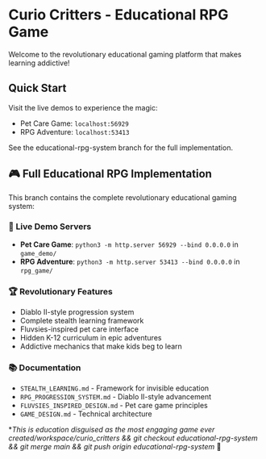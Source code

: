 # Curio Critters - Educational RPG Game

Welcome to the revolutionary educational gaming platform that makes learning addictive!

## Quick Start
Visit the live demos to experience the magic:
- Pet Care Game: `localhost:56929`
- RPG Adventure: `localhost:53413`

See the educational-rpg-system branch for the full implementation.


## 🎮 Full Educational RPG Implementation

This branch contains the complete revolutionary educational gaming system:

### 🐉 Live Demo Servers
- **Pet Care Game**: `python3 -m http.server 56929 --bind 0.0.0.0` in `game_demo/`
- **RPG Adventure**: `python3 -m http.server 53413 --bind 0.0.0.0` in `rpg_game/`

### 🏆 Revolutionary Features
- Diablo II-style progression system
- Complete stealth learning framework
- Fluvsies-inspired pet care interface
- Hidden K-12 curriculum in epic adventures
- Addictive mechanics that make kids beg to learn

### 📚 Documentation
- `STEALTH_LEARNING.md` - Framework for invisible education
- `RPG_PROGRESSION_SYSTEM.md` - Diablo II-style advancement
- `FLUVSIES_INSPIRED_DESIGN.md` - Pet care game principles
- `GAME_DESIGN.md` - Technical architecture

**This is education disguised as the most engaging game ever created/workspace/curio_critters && git checkout educational-rpg-system && git merge main && git push origin educational-rpg-system* 🎯
